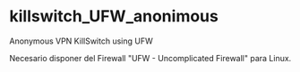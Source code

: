 # killswitch_UFW_anonimous
Anonymous VPN KillSwitch using UFW

Necesario disponer del Firewall "UFW - Uncomplicated Firewall" para Linux.
